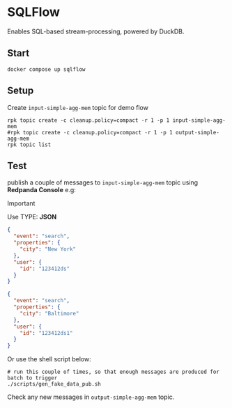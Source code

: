 # SQLFlow

Enables SQL-based stream-processing, powered by DuckDB.

## Start

```shell
docker compose up sqlflow
```

## Setup

Create `input-simple-agg-mem` topic for demo flow

```shell
rpk topic create -c cleanup.policy=compact -r 1 -p 1 input-simple-agg-mem
#rpk topic create -c cleanup.policy=compact -r 1 -p 1 output-simple-agg-mem
rpk topic list
```

## Test

publish a couple of messages to `input-simple-agg-mem` topic using **Redpanda Console** e.g:

> [!IMPORTANT]  
> Use TYPE: **JSON**

```json
{
  "event": "search",
  "properties": {
    "city": "New York"
  },
  "user": {
    "id": "123412ds"
  }
}
```

```json
{
  "event": "search",
  "properties": {
    "city": "Baltimore"
  },
  "user": {
    "id": "123412ds1"
  }
}
```

Or use the shell script below:

```shell
# run this couple of times, so that enough messages are produced for batch to trigger
./scripts/gen_fake_data_pub.sh 
```

Check any new messages in `output-simple-agg-mem` topic.